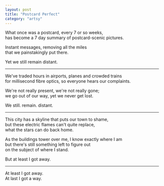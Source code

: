 ```yaml
---
layout: post
title: "Postcard Perfect"
category: "artsy"
---
```

What once was a postcard, every 7 or so weeks,<br />
has become a 7 day summary of postcard-scenic pictures.

Instant messages, removing all the miles<br />
that we painstakingly put there.

Yet we still remain distant.

<hr />

We've traded hours in airports, planes and crowded trains<br />
for millisecond fibre optics, so everyone hears our complaints.

We're not really present, we're not really gone;<br />
we go out of our way, yet we never get lost.

We still. remain. distant.

<hr />

This city has a skyline that puts our town to shame,<br />
but these electric flames can't quite replace,<br />
what the stars can do back home.

As the buildings tower over me, I know exactly where I am<br />
but there's still something left to figure out<br />
on the subject of where I stand.

But at least I got away.

<hr />

At least I got away.<br />
At last I got a way.

